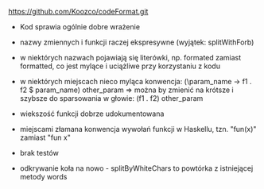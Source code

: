 https://github.com/Koozco/codeFormat.git

- Kod sprawia ogólnie dobre wrażenie
- nazwy zmiennych i funkcji raczej ekspresywne (wyjątek: splitWithForb)
- w niektórych nazwach pojawiają się literówki, np. formated zamiast formatted, co jest mylące i uciążliwe przy korzystaniu z kodu
- w niektórych miejscach nieco myląca konwencja: (\param_name -> f1 . f2 $ param_name) other_param	=> można by zmienić na krótsze i szybsze do sparsowania w głowie: (f1 . f2) other_param
- wiekszość funkcji dobrze udokumentowana
- miejscami złamana konwencja wywołań funkcji w Haskellu, tzn. "fun(x)" zamiast "fun x"

- brak testów
- odkrywanie koła na nowo - splitByWhiteChars to powtórka z istniejącej metody words
